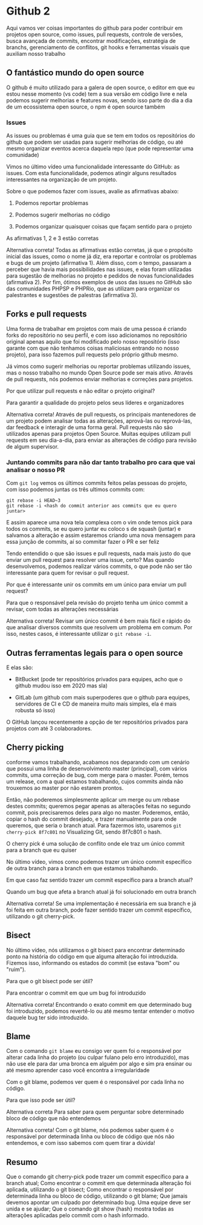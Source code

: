 # Github 2

Aqui vamos ver coisas importantes do github para poder contribuir em projetos open source, como issues, pull requests, controle de versões, busca avançada de commits, encontrar modificações, estratégia de branchs, gerenciamento de conflitos, git hooks e ferramentas visuais que auxiliam nosso trabalho

## O fantástico mundo do open source

O github é muito utilizado para a galera de open source, o editor em que eu estou nesse momento (vs code) tem a sua versão em código livre e nela podemos sugerir melhorias e features novas, sendo isso parte do dia a dia de um ecossistema open source, o npm é open source também

### Issues

As issues ou problemas é uma guia que se tem em todos os repositórios do github que podem ser usadas para sugerir melhorias de código, ou até mesmo organizar eventos acerca daquela repo (que pode representar uma comunidade)

Vimos no último vídeo uma funcionalidade interessante do GitHub: as issues. Com esta funcionalidade, podemos atingir alguns resultados interessantes na organização de um projeto.

Sobre o que podemos fazer com issues, avalie as afirmativas abaixo:

1) Podemos reportar problemas

2) Podemos sugerir melhorias no código

3) Podemos organizar quaisquer coisas que façam sentido para o projeto

As afirmativas 1, 2 e 3 estão corretas

Alternativa correta! Todas as afirmativas estão corretas, já que o propósito inicial das issues, como o nome já diz, era reportar e controlar os problemas e bugs de um projeto (afirmativa 1). Além disso, com o tempo, passaram a perceber que havia mais possibilidades nas issues, e elas foram utilizadas para sugestão de melhorias no projeto e pedidos de novas funcionalidades (afirmativa 2). Por fim, ótimos exemplos de usos das issues no GitHub são das comunidades PHPSP e PHPRio, que as utilizam para organizar os palestrantes e sugestões de palestras (afirmativa 3).

## Forks e pull requests

Uma forma de trabalhar em projetos com mais de uma pessoa é criando forks do repositório no seu perfil, e com isso adicionamos no repositório original apenas aquilo que foi modificado pelo nosso repositório (isso garante com que não tenhamos coisas maliciosas entrando no nosso projeto), para isso fazemos pull requests pelo próprio github mesmo.

Já vimos como sugerir melhorias ou reportar problemas utilizando issues, mas o nosso trabalho no mundo Open Source pode ser mais ativo. Através de pull requests, nós podemos enviar melhorias e correções para projetos.

Por que utilizar pull requests e não editar o projeto original?

Para garantir a qualidade do projeto pelos seus líderes e organizadores

Alternativa correta! Através de pull requests, os principais mantenedores de um projeto podem analisar todas as alterações, aprová-las ou reprová-las, dar feedback e interagir de uma forma geral. Pull requests não são utilizados apenas para projetos Open Source. Muitas equipes utilizam pull requests em seu dia-a-dia, para enviar as alterações de código para revisão de algum supervisor.

### Juntando commits para não dar tanto trabalho pro cara que vai analisar o nosso PR

Com `git log` vemos os últimos commits feitos pelas pessoas do projeto, com isso podemos juntas os três ultimos commits com:

```git
git rebase -i HEAD~3
git rebase -i <hash do commit anterior aos commits que eu quero juntar>
```

E assim aparece uma nova tela complexa com o vim onde temos pick para todos os commits, se eu quero juntar eu coloco s de squash (juntar) e salvamos a alteração e assim estaremos criando uma nova mensagem para essa junção de commits, aí so commitar fazer o PR e ser feliz

Tendo entendido o que são issues e pull requests, nada mais justo do que enviar um pull request para resolver uma issue, certo? Mas quando desenvolvemos, podemos realizar vários commits, o que pode não ser tão interessante para quem for revisar o pull request.

Por que é interessante unir os commits em um único para enviar um pull request?

Para que o responsável pela revisão do projeto tenha um único commit a revisar, com todas as alterações necessárias

Alternativa correta! Revisar um único commit é bem mais fácil e rápido do que analisar diversos commits que resolvem um problema em comum. Por isso, nestes casos, é interessante utilizar o `git rebase -i`.

## Outras ferramentas legais para o open source

E elas são:

- BitBucket (pode ter repositórios privados para equipes, acho que o github mudou isso em 2020 mas sla)

- GitLab (um github com mais superpoderes que o github para equipes, servidores de CI e CD de maneira muito mais simples, ela é mais robusta só isso)

O GitHub lançou recentemente a opção de ter repositórios privados para projetos com até 3 colaboradores.

## Cherry picking 

conforme vamos trabalhando, acabamos nos deparando com um cenário que possui uma linha de desenvolvimento master (principal), com vários commits, uma correção de bug, com merge para o master. Porém, temos um release, com a qual estamos trabalhando, cujos commits ainda não trouxemos ao master por não estarem prontos.

Então, não poderemos simplesmente aplicar um merge ou um rebase destes commits; queremos pegar apenas as alterações feitas no segundo commit, pois precisaremos deles para algo no master. Poderemos, então, copiar o hash do commit desejado, e trazer manualmente para onde queremos, que seria o branch atual. Para fazermos isto, usaremos `git cherry-pick 8f7c801` no Visualizing Git, sendo 8f7c801 o hash.

O cherry pick é uma solução de conflito onde ele traz um único commit para a branch que eu quiser

No último vídeo, vimos como podemos trazer um único commit específico de outra branch para a branch em que estamos trabalhando.

Em que caso faz sentido trazer um commit específico para a branch atual?

Quando um bug que afeta a branch atual já foi solucionado em outra branch

Alternativa correta! Se uma implementação é necessária em sua branch e já foi feita em outra branch, pode fazer sentido trazer um commit específico, utilizando o git cherry-pick.

## Bisect

No último vídeo, nós utilizamos o git bisect para encontrar determinado ponto na história do código em que alguma alteração foi introduzida. Fizemos isso, informando os estados do commit (se estava "bom" ou "ruim").

Para que o git bisect pode ser útil?

Para encontrar o commit em que um bug foi introduzido

Alternativa correta! Encontrando o exato commit em que determinado bug foi introduzido, podemos revertê-lo ou até mesmo tentar entender o motivo daquele bug ter sido introduzido.

## Blame

Com o comando `git blame` eu consigo ver quem foi o responsável por alterar cada linha do projeto (ou culpar fulano pelo erro introduzido), mas não use ele para dar uma bronca em alguém por algo e sim pra ensinar ou até mesmo aprender caso você encontra a irregularidade

Com o git blame, podemos ver quem é o responsável por cada linha no código.

Para que isso pode ser útil?

Alternativa correta
Para saber para quem perguntar sobre determinado bloco de código que não entendemos

Alternativa correta! Com o git blame, nós podemos saber quem é o responsável por determinada linha ou bloco de código que nós não entendemos, e com isso sabemos com quem tirar a dúvida!

## Resumo

Que o comando git cherry-pick pode trazer um commit específico para a branch atual;
Como encontrar o commit em que determinada alteração foi aplicada, utilizando o git bisect;
Como encontrar o responsável por determinada linha ou bloco de código, utilizando o git blame;
Que jamais devemos apontar um culpado por determinado bug. Uma equipe deve ser unida e se ajudar;
Que o comando git show {hash} mostra todas as alterações aplicadas pelo commit com o hash informado.
